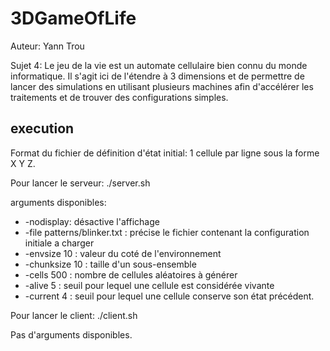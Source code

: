 # 3DGameOfLife

Auteur: Yann Trou

Sujet 4:
Le jeu de la vie est un automate cellulaire bien connu du monde informatique. Il s'agit ici de l'étendre à 3 dimensions
et de permettre de lancer des simulations en utilisant plusieurs machines afin d'accélérer les traitements et de trouver
des configurations simples.

## execution

Format du fichier de définition d'état initial:
1 cellule par ligne sous la forme X Y Z.

Pour lancer le serveur: ./server.sh

arguments disponibles:

* -nodisplay: désactive l'affichage
* -file patterns/blinker.txt : précise le fichier contenant la configuration initiale a charger
* -envsize 10 : valeur du coté de l'environnement
* -chunksize 10 : taille d'un sous-ensemble
* -cells 500 : nombre de cellules aléatoires à générer
* -alive 5 : seuil pour lequel une cellule est considérée vivante
* -current 4 : seuil pour lequel une cellule conserve son état précédent.

Pour lancer le client: ./client.sh

Pas d'arguments disponibles.